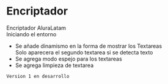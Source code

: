 # Encriptador
Encriptador AluraLatam  
Iniciando el entorno  

- Se añade dinamismo en la forma de mostrar los Textareas  
Solo aparecera el segundo textarea si se detecta texto
- Se agrega modo espejo para los textareas
- Se agrega limpieza de textarea


```Version 1 en desarrollo```  

